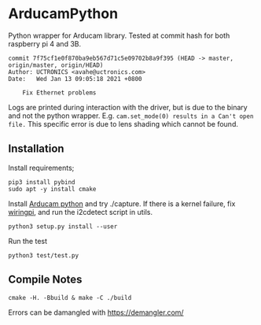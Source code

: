 # ArducamPython

Python wrapper for Arducam library. 
Tested at commit hash for both raspberry pi 4 and 3B. 
```
commit 7f75cf1e0f870ba9eb567d71c5e09702b8a9f395 (HEAD -> master, origin/master, origin/HEAD)
Author: UCTRONICS <avahe@uctronics.com>
Date:   Wed Jan 13 09:05:18 2021 +0800

    Fix Ethernet problems
```
Logs are printed during interaction with the driver, but is due to the binary and not the python wrapper.
E.g. ```cam.set_mode(0) results in a Can't open file.```
This specific error is due to lens shading which cannot be found.

## Installation
Install requirements;
```
pip3 install pybind
sudo apt -y install cmake
```
Install [Arducam python](https://github.com/ArduCAM/MIPI_Camera) and try ./capture.  If there is a kernel failure, fix [wiringpi](https://github.com/ArduCAM/MIPI_Camera/issues/82), and run the i2cdetect script in utils.
```
python3 setup.py install --user
```
Run the test
```
python3 test/test.py
```
## Compile Notes
```
cmake -H. -Bbuild & make -C ./build
```
Errors can be damangled with https://demangler.com/
